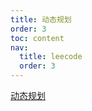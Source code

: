 ```yaml
---
title: 动态规划
order: 3
toc: content
nav:
  title: leecode
  order: 3
---
```


[动态规划](https://zhuanlan.zhihu.com/p/93857890)

